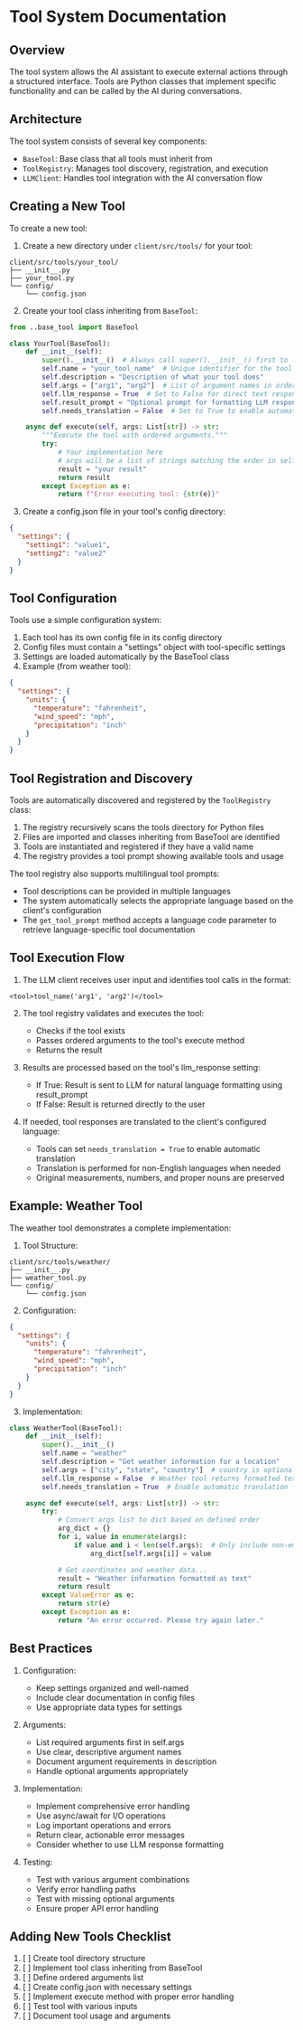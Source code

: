 # Tool System Documentation

## Overview

The tool system allows the AI assistant to execute external actions through a structured interface. Tools are Python classes that implement specific functionality and can be called by the AI during conversations.

## Architecture

The tool system consists of several key components:

- `BaseTool`: Base class that all tools must inherit from
- `ToolRegistry`: Manages tool discovery, registration, and execution
- `LLMClient`: Handles tool integration with the AI conversation flow

## Creating a New Tool

To create a new tool:

1. Create a new directory under `client/src/tools/` for your tool:
```
client/src/tools/your_tool/
├── __init__.py
├── your_tool.py
└── config/
    └── config.json
```

2. Create your tool class inheriting from `BaseTool`:

```python
from ..base_tool import BaseTool

class YourTool(BaseTool):
    def __init__(self):
        super().__init__()  # Always call super().__init__() first to load config
        self.name = "your_tool_name"  # Unique identifier for the tool
        self.description = "Description of what your tool does"
        self.args = ["arg1", "arg2"]  # List of argument names in order
        self.llm_response = True  # Set to False for direct text responses
        self.result_prompt = "Optional prompt for formatting LLM responses"
        self.needs_translation = False  # Set to True to enable automatic translation

    async def execute(self, args: List[str]) -> str:
        """Execute the tool with ordered arguments."""
        try:
            # Your implementation here
            # args will be a list of strings matching the order in self.args
            result = "your result"
            return result
        except Exception as e:
            return f"Error executing tool: {str(e)}"
```

3. Create a config.json file in your tool's config directory:

```json
{
  "settings": {
    "setting1": "value1",
    "setting2": "value2"
  }
}
```

## Tool Configuration

Tools use a simple configuration system:

1. Each tool has its own config file in its config directory
2. Config files must contain a "settings" object with tool-specific settings
3. Settings are loaded automatically by the BaseTool class
4. Example (from weather tool):
```json
{
  "settings": {
    "units": {
      "temperature": "fahrenheit",
      "wind_speed": "mph",
      "precipitation": "inch"
    }
  }
}
```

## Tool Registration and Discovery

Tools are automatically discovered and registered by the `ToolRegistry` class:

1. The registry recursively scans the tools directory for Python files
2. Files are imported and classes inheriting from BaseTool are identified
3. Tools are instantiated and registered if they have a valid name
4. The registry provides a tool prompt showing available tools and usage

The tool registry also supports multilingual tool prompts:
- Tool descriptions can be provided in multiple languages
- The system automatically selects the appropriate language based on the client's configuration
- The `get_tool_prompt` method accepts a language code parameter to retrieve language-specific tool documentation

## Tool Execution Flow

1. The LLM client receives user input and identifies tool calls in the format:
```
<tool>tool_name('arg1', 'arg2')</tool>
```

2. The tool registry validates and executes the tool:
   - Checks if the tool exists
   - Passes ordered arguments to the tool's execute method
   - Returns the result

3. Results are processed based on the tool's llm_response setting:
   - If True: Result is sent to LLM for natural language formatting using result_prompt
   - If False: Result is returned directly to the user

4. If needed, tool responses are translated to the client's configured language:
   - Tools can set `needs_translation = True` to enable automatic translation
   - Translation is performed for non-English languages when needed
   - Original measurements, numbers, and proper nouns are preserved

## Example: Weather Tool

The weather tool demonstrates a complete implementation:

1. Tool Structure:
```
client/src/tools/weather/
├── __init__.py
├── weather_tool.py
└── config/
    └── config.json
```

2. Configuration:
```json
{
  "settings": {
    "units": {
      "temperature": "fahrenheit",
      "wind_speed": "mph",
      "precipitation": "inch"
    }
  }
}
```

3. Implementation:
```python
class WeatherTool(BaseTool):
    def __init__(self):
        super().__init__()
        self.name = "weather"
        self.description = "Get weather information for a location"
        self.args = ["city", "state", "country"]  # country is optional
        self.llm_response = False  # Weather tool returns formatted text directly
        self.needs_translation = True  # Enable automatic translation for non-English languages

    async def execute(self, args: List[str]) -> str:
        try:
            # Convert args list to dict based on defined order
            arg_dict = {}
            for i, value in enumerate(args):
                if value and i < len(self.args):  # Only include non-empty args
                    arg_dict[self.args[i]] = value

            # Get coordinates and weather data...
            result = "Weather information formatted as text"
            return result
        except ValueError as e:
            return str(e)
        except Exception as e:
            return "An error occurred. Please try again later."
```

## Best Practices

1. Configuration:
   - Keep settings organized and well-named
   - Include clear documentation in config files
   - Use appropriate data types for settings

2. Arguments:
   - List required arguments first in self.args
   - Use clear, descriptive argument names
   - Document argument requirements in description
   - Handle optional arguments appropriately

3. Implementation:
   - Implement comprehensive error handling
   - Use async/await for I/O operations
   - Log important operations and errors
   - Return clear, actionable error messages
   - Consider whether to use LLM response formatting

4. Testing:
   - Test with various argument combinations
   - Verify error handling paths
   - Test with missing optional arguments
   - Ensure proper API error handling

## Adding New Tools Checklist

1. [ ] Create tool directory structure
2. [ ] Implement tool class inheriting from BaseTool
3. [ ] Define ordered arguments list
4. [ ] Create config.json with necessary settings
5. [ ] Implement execute method with proper error handling
6. [ ] Test tool with various inputs
7. [ ] Document tool usage and arguments
